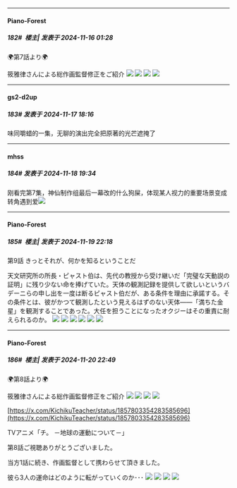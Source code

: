 ﻿
*****

####  Piano-Forest  
##### 182#         楼主| 发表于 2024-11-16 01:28

🌍️第7話より🌍️

筱雅律さんによる総作画監督修正をご紹介
<img src="https://p.sda1.dev/20/321023b8970adfdbc53e1938ca1fddb8/20241116_012628.jpg" referrerpolicy="no-referrer">
<img src="https://p.sda1.dev/20/695abe153dd241a98f4b85d1ed8359ac/20241116_012629.jpg" referrerpolicy="no-referrer">
<img src="https://p.sda1.dev/20/60b4e79f2ad57c47ce01a401545e930a/20241116_012630.jpg" referrerpolicy="no-referrer">
<img src="https://p.sda1.dev/20/a1786c30cf2d1ca1e443bf38c343768f/20241116_012631.jpg" referrerpolicy="no-referrer">


*****

####  gs2-d2up  
##### 183#       发表于 2024-11-17 18:16

味同嚼蜡的一集，无聊的演出完全把原著的光芒遮掩了


*****

####  mhss  
##### 184#       发表于 2024-11-18 19:34

刚看完第7集，神仙制作组最后一幕改的什么狗屎，体现某人视力的重要场景变成转角遇到爱<img src="https://static.saraba1st.com/image/smiley/face2017/004.gif" referrerpolicy="no-referrer">


*****

####  Piano-Forest  
##### 185#         楼主| 发表于 2024-11-19 22:18

第9話 きっとそれが、何かを知るということだ

天文研究所の所長・ピャスト伯は、先代の教授から受け継いだ「完璧な天動説の証明」に残り少ない命を捧げていた。天体の観測記録を提供して欲しいというバデーニらの申し出を一度は断るピャスト伯だが、ある条件を理由に承諾する。その条件とは、彼がかつて観測したという見えるはずのない天体――「満ちた金星」を観測することであった。大任を担うことになったオクジーはその重責に耐えられるのか。
<img src="https://p.sda1.dev/20/143900504bbbb77db0aff93f9437697c/img01.jpg" referrerpolicy="no-referrer">
<img src="https://p.sda1.dev/20/3c2cd60ebf1a2960883c9ac9a4b24280/img02.jpg" referrerpolicy="no-referrer">
<img src="https://p.sda1.dev/20/1eba1b1681a0c77798cbbd2f07accb13/img03.jpg" referrerpolicy="no-referrer">
<img src="https://p.sda1.dev/20/1132eb17d580b25b2f5151f0d3f22672/img04.jpg" referrerpolicy="no-referrer">
<img src="https://p.sda1.dev/20/8caecdc7e5526cda12fdd71da19f8ad5/img05.jpg" referrerpolicy="no-referrer">
<img src="https://p.sda1.dev/20/dd6b184cdf8d075b7932a181a550bd47/img06.jpg" referrerpolicy="no-referrer">


*****

####  Piano-Forest  
##### 186#         楼主| 发表于 2024-11-20 22:49

🌍️第8話より🌍️

筱雅律さんによる総作画監督修正をご紹介
<img src="https://p.sda1.dev/20/cb4c5253a126aa848248d20d7e517c2d/20241120_224736.jpg" referrerpolicy="no-referrer">
<img src="https://p.sda1.dev/20/4736320e9443cb48520fca13545cb885/20241120_224737.jpg" referrerpolicy="no-referrer">
<img src="https://p.sda1.dev/20/bd951c2b14b26885b7130c04d8f10787/20241120_224738.jpg" referrerpolicy="no-referrer">
<img src="https://p.sda1.dev/20/627ef2a03a4dbe02e56af83456e035b8/20241120_224739.jpg" referrerpolicy="no-referrer">

[https://x.com/KichikuTeacher/status/1857803354283585696](https://x.com/KichikuTeacher/status/1857803354283585696)

TVアニメ「チ。 －地球の運動について－」

第8話ご視聴ありがとうございました。

当方1話に続き、作画監督として携わらせて頂きました。

彼ら3人の運命はどのように転がっていくのか･･･
<img src="https://p.sda1.dev/20/fb0c6027b7d9b652b49795f3561678f5/20241120_224719.jpg" referrerpolicy="no-referrer">
<img src="https://p.sda1.dev/20/aff984854684edf201d92f94a2c78ab0/20241120_224720.jpg" referrerpolicy="no-referrer">
<img src="https://p.sda1.dev/20/9268d2d4ff2eb89887e70a912dc920b1/20241120_224721.jpg" referrerpolicy="no-referrer">
<img src="https://p.sda1.dev/20/719d1f4c94ac2d44609c1696ef186e0c/20241120_224723.jpg" referrerpolicy="no-referrer">

